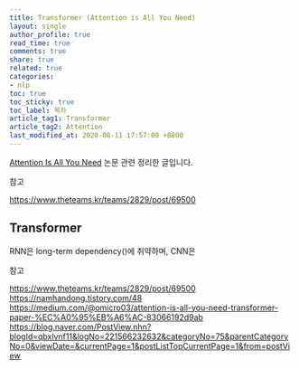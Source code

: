 ```yaml
---
title: Transformer (Attention is All You Need)
layout: single
author_profile: true
read_time: true
comments: true
share: true
related: true
categories:
- nlp
toc: true
toc_sticky: true
toc_label: 목차
article_tag1: Transformer
article_tag2: Attention
last_modified_at: 2020-08-11 17:57:00 +0800
---
```


[Attention Is All You Need](https://arxiv.org/abs/1706.03762) 논문 관련 정리한 글입니다.

참고

<https://www.theteams.kr/teams/2829/post/69500>

## Transformer

RNN은 long-term dependency()에 취약하며, CNN은 




참고

<https://www.theteams.kr/teams/2829/post/69500> <br>
<https://namhandong.tistory.com/48> <br>
<https://medium.com/@omicro03/attention-is-all-you-need-transformer-paper-%EC%A0%95%EB%A6%AC-83066192d9ab> <br>
<https://blog.naver.com/PostView.nhn?blogId=qbxlvnf11&logNo=221566232632&categoryNo=75&parentCategoryNo=0&viewDate=&currentPage=1&postListTopCurrentPage=1&from=postView> <br>
